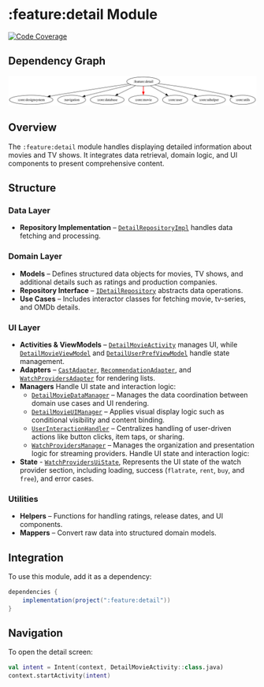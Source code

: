 # :feature:detail Module

[![Code Coverage][feature-detail-coverage-badge]][feature-detail-coverage-link]

## Dependency Graph

![Dependency graph](../../docs/images/module-graphs/feature-detail.svg)

## Overview

The `:feature:detail` module handles displaying detailed information about movies and TV shows. It integrates data retrieval, domain logic, and UI components to present comprehensive content.

## Structure

### Data Layer

- **Repository Implementation** – [`DetailRepositoryImpl`](../detail/src/main/kotlin/com/waffiq/bazz_movies/feature/detail/data/repository/DetailRepositoryImpl.kt) handles data fetching and processing.

### Domain Layer

- **Models** – Defines structured data objects for movies, TV shows, and additional details such as ratings and production companies.
- **Repository Interface** – [`IDetailRepository`](../detail/src/main/kotlin/com/waffiq/bazz_movies/feature/detail/domain/repository/IDetailRepository.kt) abstracts data operations.
- **Use Cases** – Includes interactor classes for fetching movie, tv-series, and OMDb details.

### UI Layer

- **Activities & ViewModels** – [`DetailMovieActivity`](../detail/src/main/kotlin/com/waffiq/bazz_movies/feature/detail/ui/DetailMovieActivity.kt) manages UI, while [`DetailMovieViewModel`](../detail/src/main/kotlin/com/waffiq/bazz_movies/feature/detail/ui/viewmodel/DetailMovieViewModel.kt) and [`DetailUserPrefViewModel`](../detail/src/main/kotlin/com/waffiq/bazz_movies/feature/detail/ui/viewmodel/DetailUserPrefViewModel.kt) handle state management.
- **Adapters** – [`CastAdapter`](../detail/src/main/kotlin/com/waffiq/bazz_movies/feature/detail/ui/adapter/CastAdapter.kt), [`RecommendationAdapter`](../detail/src/main/kotlin/com/waffiq/bazz_movies/feature/detail/ui/adapter/RecommendationAdapter.kt), and [`WatchProvidersAdapter`](../detail/src/main/kotlin/com/waffiq/bazz_movies/feature/detail/ui/adapter/WatchProvidersAdapter.kt) for rendering lists.
- **Managers**
  Handle UI state and interaction logic:
  - [`DetailMovieDataManager`](../detail/src/main/kotlin/com/waffiq/bazz_movies/feature/detail/ui/manager/DetailMovieDataManager.kt) – Manages the data coordination between domain use cases and UI rendering.
  - [`DetailMovieUIManager`](../detail/src/main/kotlin/com/waffiq/bazz_movies/feature/detail/ui/manager/DetailMovieUIManager.kt) – Applies visual display logic such as conditional visibility and content binding.
  - [`UserInteractionHandler`](../detail/src/main/kotlin/com/waffiq/bazz_movies/feature/detail/ui/manager/UserInteractionHandler.kt) – Centralizes handling of user-driven actions like button clicks, item taps, or sharing.
  - [`WatchProvidersManager`](../detail/src/main/kotlin/com/waffiq/bazz_movies/feature/detail/ui/manager/WatchProvidersManager.kt) – Manages the organization and presentation logic for streaming providers.
    Handle UI state and interaction logic:
- **State** - [`WatchProvidersUiState`](../detail/src/main/kotlin/com/waffiq/bazz_movies/feature/detail/ui/state/WatchProvidersUiState.kt), Represents the UI state of the watch provider section, including loading, success (`flatrate`, `rent`, `buy`, and `free`), and error cases.

### Utilities

- **Helpers** – Functions for handling ratings, release dates, and UI components.
- **Mappers** – Convert raw data into structured domain models.

## Integration

To use this module, add it as a dependency:

```gradle
dependencies {
    implementation(project(":feature:detail"))
}
```

## Navigation

To open the detail screen:

```kotlin
val intent = Intent(context, DetailMovieActivity::class.java)
context.startActivity(intent)
```

<!-- LINK -->

[feature-detail-coverage-badge]: https://codecov.io/gh/waffiqaziz/BAZZ-Movies/branch/main/graph/badge.svg?flag=feature-detail
[feature-detail-coverage-link]: https://app.codecov.io/gh/waffiqaziz/BAZZ-Movies/tree/main/feature/detail/src/main/kotlin/com/waffiq/bazz_movies/feature/detail
